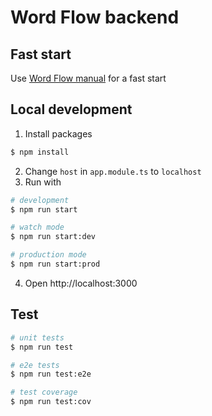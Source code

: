 # Word Flow backend

## Fast start
Use [Word Flow manual](https://github.com/nikita-emelianov/word-flow#readme) for a fast start

## Local development
1. Install packages
```bash
$ npm install
```
2. Change `host` in `app.module.ts` to `localhost`
3. Run with
```bash
# development
$ npm run start

# watch mode
$ npm run start:dev

# production mode
$ npm run start:prod
```
4. Open http://localhost:3000

## Test
```bash
# unit tests
$ npm run test

# e2e tests
$ npm run test:e2e

# test coverage
$ npm run test:cov
```
